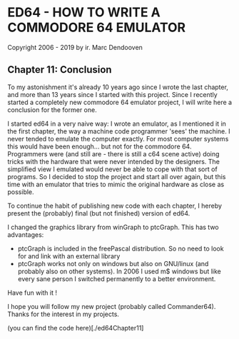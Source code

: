 ﻿
# ED64 - HOW TO WRITE A COMMODORE 64 EMULATOR  
Copyright 2006 - 2019 by ir. Marc Dendooven

## Chapter 11: Conclusion

To my astonishment it's already 10 years ago since I wrote the last chapter, and more than 13 years since I started with this project. Since I recently started a completely new commodore 64 emulator project, I will write here a conclusion for the former one.

I started ed64 in a very naive way: I wrote an emulator, as I mentioned it in the first chapter, the way a machine code programmer 'sees' the machine. I never tended to emulate the computer exactly.  For most computer systems this would have been enough... but not for the commodore 64. Programmers were (and still are - there is still a c64 scene active) doing tricks with the hardware that were never intended by the designers. The simplified view I emulated would never be able to cope with that sort of programs. So I decided to stop the project and start all over again, but this time with an emulator that tries to mimic the original hardware as close as possible.

To continue the habit of publishing new code with each chapter, I hereby present the (probably) final (but not finished) version of ed64. 

I changed the graphics library from winGraph to ptcGraph. This has two advantages:

- ptcGraph is included in the freePascal distribution. So no need to look for and link with an external library
- ptcGraph works not only on windows but also on GNU/linux (and probably also on other systems). In 2006 I used m$ windows but like every sane person I switched permanently to a better environment.

Have fun with it !

I hope you will follow my new project (probably called Commander64). Thanks for the interest in my projects.

(you can find the code here)[./ed64Chapter11]
